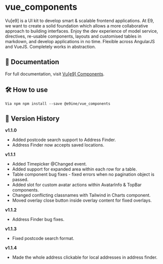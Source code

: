 # vue_components

Vu[e9] is a UI kit to develop smart & scalable frontend applications. At E9, we want to create a solid foundation which allows a more collaborative approach to building interfaces. Enjoy the dev experience of model service, directives, re-usable components, layouts and customised tables in markdown, and develop applications in no time. Flexible across AngularJS and VueJS. Completely works in abstraction.

## 📄 Documentation

For full documentation, visit [Vu[e9] Components](https://vue9-components.web.app/).

## 🛠 How to use

```
Via npm npm install --save @e9ine/vue_components
```

## 📒 Version History

**v1.1.0**

-   Added postcode search support to Address Finder.
-   Address Finder now accepts saved locations.

**v1.1.1**

-   Added Timepicker @Changed event.
-   Added support for expanded area within each row for a table.
-   Table component bug fixes - fixed errors when no pagination object is passed.
-   Added slot for custom avatar actions within AvatarInfo & TopBar components.
-   Changed conflicting classnames with Tailwind in Charts component.
-   Moved overlay close button inside overlay content for fixed overlays.

**v1.1.2**

-   Address Finder bug fixes.

**v1.1.3**

-   Fixed postcode search format.

**v1.1.4**

-   Made the whole address clickable for local addresses in address finder.

